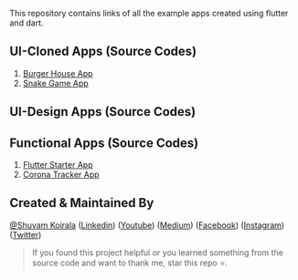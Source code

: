 This repository contains links of all the example apps created using flutter and dart.
## UI-Cloned Apps (Source Codes)</h1>
1. [Burger House App](https://github.com/shuvam-koirala/BurgerHouse-UI-clone)
2. [Snake Game App](https://github.com/shuvam-koirala/Snakegame-App-Clone)
## UI-Design Apps (Source Codes)</h1>
## Functional Apps (Source Codes)</h1>
1. [Flutter Starter App](https://github.com/shuvam-koirala/flutter_starter_app)
2. [Corona Tracker App](https://github.com/shuvam-koirala/track_corona)

## Created & Maintained By

[@Shuvam Koirala](https://github.com/shuvam-koirala) ([Linkedin](https://www.linkedin.com/in/shuvam-koirala "LinkedIn Shuvam Koirala")) ([Youtube](https://www.youtube.com/channel/UCxei3a_ocUPux_foujUxYUg)) ([Medium](https://medium.com/@suvamkoirala08 "Medium Shuvam Koirala")) ([Facebook](https://www.facebook.com/shuvu00 "Facebook Shuvam Koirala")) ([Instagram](https://www.instagram.com/shuvu1112 "Instagram Shuvam Koirala")) ([Twitter](https://twitter.com/intent/follow?original_referer=https%3A%2F%2Fgithub.com%2Fshuvam-koirala&screen_name=koirala_shuvam "Twitter Shuvam Koirala"))

> If you found this project helpful or you learned something from the source code and want to thank me, star this repo ⭐.

